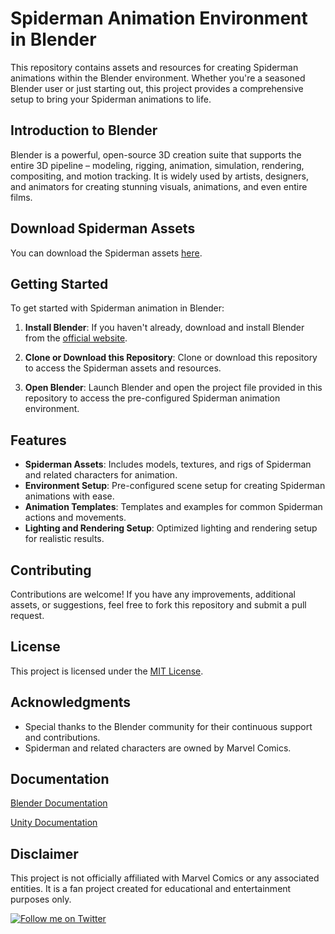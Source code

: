 # Spiderman Animation Environment in Blender

This repository contains assets and resources for creating Spiderman animations within the Blender environment. Whether you're a seasoned Blender user or just starting out, this project provides a comprehensive setup to bring your Spiderman animations to life.

## Introduction to Blender

Blender is a powerful, open-source 3D creation suite that supports the entire 3D pipeline – modeling, rigging, animation, simulation, rendering, compositing, and motion tracking. It is widely used by artists, designers, and animators for creating stunning visuals, animations, and even entire films.
## Download Spiderman Assets

You can download the Spiderman assets [here](https://drive.google.com/drive/folders/1Ct3UdwtrkHRQDLa3dDTV25-1NH4ULXmb?usp=sharing).
## Getting Started

To get started with Spiderman animation in Blender:

1. **Install Blender**: If you haven't already, download and install Blender from the [official website](https://www.blender.org/download/).

2. **Clone or Download this Repository**: Clone or download this repository to access the Spiderman assets and resources.

3. **Open Blender**: Launch Blender and open the project file provided in this repository to access the pre-configured Spiderman animation environment.

## Features

- **Spiderman Assets**: Includes models, textures, and rigs of Spiderman and related characters for animation.
- **Environment Setup**: Pre-configured scene setup for creating Spiderman animations with ease.
- **Animation Templates**: Templates and examples for common Spiderman actions and movements.
- **Lighting and Rendering Setup**: Optimized lighting and rendering setup for realistic results.

## Contributing

Contributions are welcome! If you have any improvements, additional assets, or suggestions, feel free to fork this repository and submit a pull request.

## License

This project is licensed under the [MIT License](LICENSE).

## Acknowledgments

- Special thanks to the Blender community for their continuous support and contributions.
- Spiderman and related characters are owned by Marvel Comics.
## Documentation

[Blender Documentation](https://docs.blender.org/)

[Unity Documentation](https://docs.unity3d.com/Manual/index.html)
## Disclaimer

This project is not officially affiliated with Marvel Comics or any associated entities. It is a fan project created for educational and entertainment purposes only.

[![Follow me on Twitter](https://img.shields.io/twitter/follow/aditya_kumar_48?style=social)](https://x.com/aditya_kumar_48?s=20)
